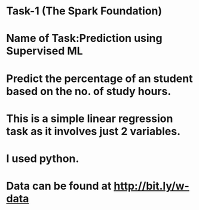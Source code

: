 # Task-1 (The Spark Foundation)
# Name of Task:Prediction using Supervised ML
# Predict the percentage of an student based on the no. of study hours. 
# This is a simple linear regression task as it involves just 2 variables.
# I used python. 
# Data can be found at http://bit.ly/w-data
